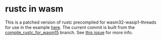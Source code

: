 # rustc in wasm

This is a patched version of rustc precompiled for wasm32-wasip1-threads for use in the example [here](https://github.com/bjorn3/browser_wasi_shim).
The current commit is built from the [compile\_rustc\_for\_wasm15](https://github.com/bjorn3/rust/commit/29fc7ad5e5a) branch.
See [this issue](https://github.com/rust-lang/miri/issues/722) for more info.
